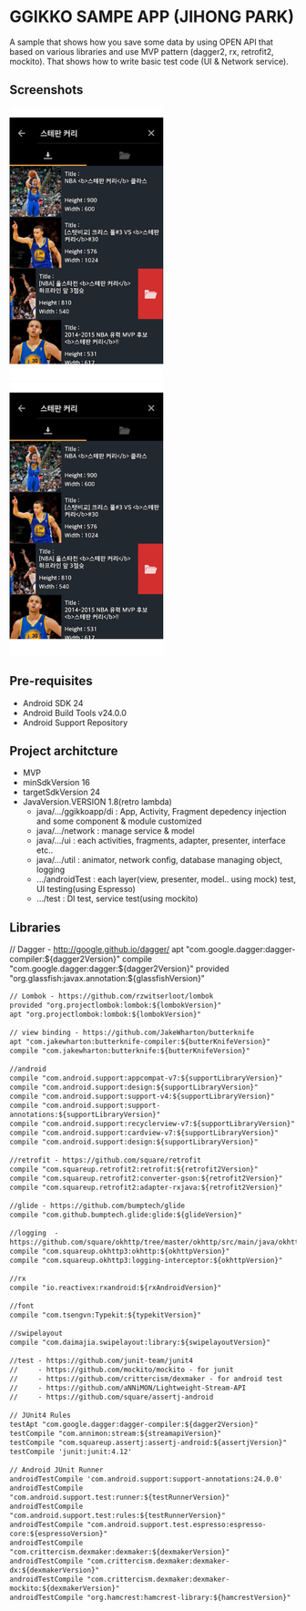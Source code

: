 GGIKKO SAMPE APP (JIHONG PARK)
===================================

A sample that shows how you save some data by using OPEN API that based on various libraries and use MVP pattern (dagger2, rx, retrofit2, mockito). That shows how to write basic test code (UI & Network service). 

Screenshots
------------
<img src="https://github.com/ggikko/GgikkoApp/blob/master/sample1.png" width="270" height="480" />
<img src="https://github.com/ggikko/GgikkoApp/blob/master/sample1.png" width="270" height="480" />

Pre-requisites
--------------

- Android SDK 24
- Android Build Tools v24.0.0
- Android Support Repository

Project architcture
------------
- MVP
- minSdkVersion 16
- targetSdkVersion 24
- JavaVersion.VERSION 1.8(retro lambda)
    * java/.../ggikkoapp/di : App, Activity, Fragment depedency injection and some component & module customized
    * java/.../network : manage service & model
    * java/.../ui : each activities, fragments, adapter, presenter, interface etc..
    * java/.../util : animator, network config, database managing object, logging
    * .../androidTest : each layer(view, presenter, model.. using mock) test, UI testing(using Espresso)
    * .../test : DI test, service test(using mockito)

Libraries
------------
// Dagger - http://google.github.io/dagger/
    apt "com.google.dagger:dagger-compiler:${dagger2Version}"
    compile "com.google.dagger:dagger:${dagger2Version}"
    provided "org.glassfish:javax.annotation:${glassfishVersion}"

    // Lombok - https://github.com/rzwitserloot/lombok
    provided "org.projectlombok:lombok:${lombokVersion}"
    apt "org.projectlombok:lombok:${lombokVersion}"

    // view binding - https://github.com/JakeWharton/butterknife
    apt "com.jakewharton:butterknife-compiler:${butterKnifeVersion}"
    compile "com.jakewharton:butterknife:${butterKnifeVersion}"

    //android
    compile "com.android.support:appcompat-v7:${supportLibraryVersion}"
    compile "com.android.support:design:${supportLibraryVersion}"
    compile "com.android.support:support-v4:${supportLibraryVersion}"
    compile "com.android.support:support-annotations:${supportLibraryVersion}"
    compile "com.android.support:recyclerview-v7:${supportLibraryVersion}"
    compile "com.android.support:cardview-v7:${supportLibraryVersion}"
    compile "com.android.support:design:${supportLibraryVersion}"

    //retrofit - https://github.com/square/retrofit
    compile "com.squareup.retrofit2:retrofit:${retrofit2Version}"
    compile "com.squareup.retrofit2:converter-gson:${retrofit2Version}"
    compile "com.squareup.retrofit2:adapter-rxjava:${retrofit2Version}"

    //glide - https://github.com/bumptech/glide
    compile "com.github.bumptech.glide:glide:${glideVersion}"

    //logging  - https://github.com/square/okhttp/tree/master/okhttp/src/main/java/okhttp3
    compile "com.squareup.okhttp3:okhttp:${okhttpVersion}"
    compile "com.squareup.okhttp3:logging-interceptor:${okhttpVersion}"

    //rx
    compile "io.reactivex:rxandroid:${rxAndroidVersion}"

    //font
    compile "com.tsengvn:Typekit:${typekitVersion}"

    //swipelayout
    compile "com.daimajia.swipelayout:library:${swipelayoutVersion}"

    //test - https://github.com/junit-team/junit4
    //     - https://github.com/mockito/mockito - for junit
    //     - https://github.com/crittercism/dexmaker - for android test
    //     - https://github.com/aNNiMON/Lightweight-Stream-API
    //     - https://github.com/square/assertj-android

    // JUnit4 Rules
    testApt "com.google.dagger:dagger-compiler:${dagger2Version}"
    testCompile "com.annimon:stream:${streamapiVersion}"
    testCompile "com.squareup.assertj:assertj-android:${assertjVersion}"
    testCompile 'junit:junit:4.12'

    // Android JUnit Runner
    androidTestCompile 'com.android.support:support-annotations:24.0.0'
    androidTestCompile "com.android.support.test:runner:${testRunnerVersion}"
    androidTestCompile "com.android.support.test:rules:${testRunnerVersion}"
    androidTestCompile "com.android.support.test.espresso:espresso-core:${espressoVersion}"
    androidTestCompile "com.crittercism.dexmaker:dexmaker:${dexmakerVersion}"
    androidTestCompile "com.crittercism.dexmaker:dexmaker-dx:${dexmakerVersion}"
    androidTestCompile "com.crittercism.dexmaker:dexmaker-mockito:${dexmakerVersion}"
    androidTestCompile "org.hamcrest:hamcrest-library:${hamcrestVersion}"


